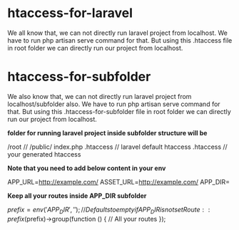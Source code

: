 # htaccess-for-laravel
We all know that, we can not directly run laravel project from localhost. We have to run php artisan serve command for that. But using this .htaccess file in root folder we can directly run our project from localhost.

# htaccess-for-subfolder
We also know that, we can not directly run laravel project from localhost/subfolder also. We have to run php artisan serve command for that. But using this .htaccess-for-subfolder file in root folder we can directly run our project from localhost.

**folder for running laravel project inside subfolder structure will be**

/root
    /<subfolder>/
        /public/
            index.php
            .htaccess // laravel default htaccess
        .htaccess // your generated htaccess


**Note that you need to add below content in your env**

APP_URL=http://example.com/<subfolder>
ASSET_URL=http://example.com/<subfolder>
APP_DIR=<subfolder>

**Keep all your routes inside APP_DIR subfolder**

$prefix = env('APP_DIR', ''); // Defaults to empty if APP_DIR is not set
Route::prefix($prefix)->group(function () {
    // All your routes
});
